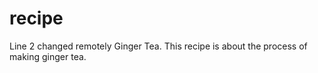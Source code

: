# recipe
Line 2 changed remotely
Ginger Tea.
This recipe is about the process of making ginger tea.
